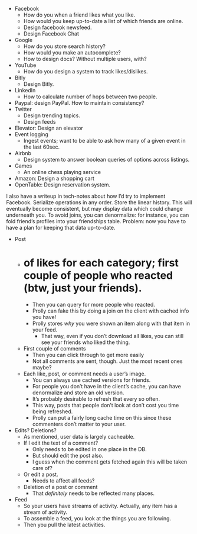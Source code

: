 * Facebook 
    * How do you when a friend likes what you like. 
    * How would you keep up-to-date a list of which friends are online. 
    * Design facebook newsfeed. 
    * Design Facebook Chat 
* Google 
    * How do you store search history? 
    * How would you make an autocomplete? 
    * How to design docs? Without multiple users, with? 
* YouTube 
    * How do you design a system to track likes/dislikes. 
* Bitly 
    * Design Bitly. 
* LinkedIn 
    * How to calculate number of hops between two people. 
* Paypal: design PayPal. How to maintain consistency? 
* Twitter 
    * Design trending topics. 
    * Design feeds 
* Elevator: Design an elevator 
* Event logging 
    * Ingest events; want to be able to ask how many of a given event in the last 60sec. 
* Airbnb 
    * Design system to answer boolean queries of options across listings. 
* Games 
    * An online chess playing service 
* Amazon: Design a shopping cart 
* OpenTable: Design reservation system.



I also have a writeup in tech-notes about how I’d try to implement Facebook.
Serialize operations in any order. Store the linear history.
This will eventually become consistent, but may display data which could change underneath you.
To avoid joins, you can denormalize: for instance, you can fold friend’s profiles into your friendships table.
Problem: now you have to have a plan for keeping that data up-to-date.
* Post
    * # of likes for each category; first couple of people who reacted (btw, just your friends).
        * Then you can query for more people who reacted.
        * Prolly can fake this by doing a join on the client with cached info you have!
        * Prolly stores *why* you were shown an item along with that item in your feed.
            * That way, even if you don’t download all likes, you can still see your friends who liked the thing.
    * First couple of comments
        * Then you can click through to get more easily
        * Not all comments are sent, though. Just the most recent ones maybe?
    * Each like, post, or comment needs a user’s image.
        * You can always use cached versions for friends.
        * For people you don’t have in the client’s cache, you can have denormalize and store an old version.
        * It’s probably desirable to refresh that every so often.
        * This way, posts that people don’t look at don’t cost you time being refreshed.
        * Prolly can put a fairly long cache time on this since these commenters don’t matter to your user.
* Edits? Deletions?
    * As mentioned, user data is largely cacheable.
    * If I edit the text of a comment?
        * Only needs to be edited in one place in the DB.
        * But should edit the post also.
        * I guess when the comment gets fetched again this will be taken care of?
    * Or edit a post.
        * Needs to affect all feeds?
    * Deletion of a post or comment
        * That *definitely* needs to be reflected many places.
* Feed
    * So your users have streams of activity. Actually, any item has a stream of activity.
    * To assemble a feed, you look at the things you are following.
    * Then you pull the latest activities.
